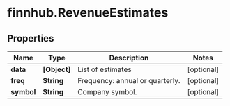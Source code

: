 # finnhub.RevenueEstimates

## Properties

Name | Type | Description | Notes
------------ | ------------- | ------------- | -------------
**data** | **[Object]** | List of estimates | [optional] 
**freq** | **String** | Frequency: annual or quarterly. | [optional] 
**symbol** | **String** | Company symbol. | [optional] 


